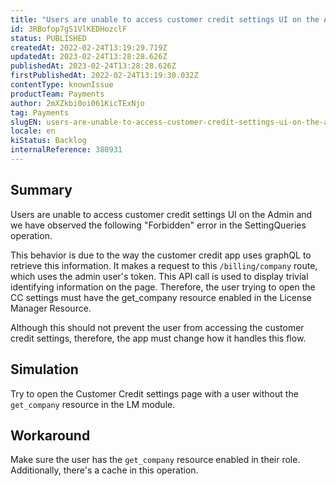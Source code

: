 ```yaml
---
title: "Users are unable to access customer credit settings UI on the Admin due to a forbidden error"
id: 3RBofop7gS1VlKEDHozclF
status: PUBLISHED
createdAt: 2022-02-24T13:19:29.719Z
updatedAt: 2023-02-24T13:28:28.626Z
publishedAt: 2023-02-24T13:28:28.626Z
firstPublishedAt: 2022-02-24T13:19:30.032Z
contentType: knownIssue
productTeam: Payments
author: 2mXZkbi0oi061KicTExNjo
tag: Payments
slugEN: users-are-unable-to-access-customer-credit-settings-ui-on-the-admin-due-to-a-forbidden-error
locale: en
kiStatus: Backlog
internalReference: 380931
---
```


## Summary


Users are unable to access customer credit settings UI on the Admin and we have observed the following "Forbidden" error in the SettingQueries operation.

This behavior is due to the way the customer credit app uses graphQL to retrieve this information. It makes a request to this `/billing/company` route, which uses the admin user's token. This API call is used to display trivial identifying information on the page. Therefore, the user trying to open the CC settings must have the get_company resource enabled in the License Manager Resource.

Although this should not prevent the user from accessing the customer credit settings, therefore, the app must change how it handles this flow.


##

## Simulation


Try to open the Customer Credit settings page with a user without the `get_company` resource in the LM module.


##

## Workaround


Make sure the user has the `get_company` resource enabled in their role. Additionally, there's a cache in this operation.





